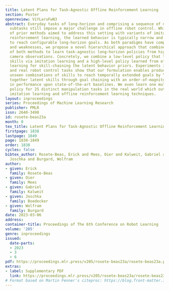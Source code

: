 ```yaml
---
title: Latent Plans for Task-Agnostic Offline Reinforcement Learning
section: Poster
openreview: ViYLaruFwN3
abstract: Everyday tasks of long-horizon and comprising a sequence of multiple implicit
  subtasks still impose a major challenge in offline robot control. While a number
  of prior methods aimed to address this setting with variants of imitation and offline
  reinforcement learning, the learned behavior is typically narrow and often struggles
  to reach configurable long-horizon goals. As both paradigms have complementary strengths
  and weaknesses, we propose a novel hierarchical approach that combines the strengths
  of both methods to learn task-agnostic long-horizon policies from high-dimensional
  camera observations. Concretely, we combine a low-level policy that learns latent
  skills via imitation learning and a high-level policy learned from offline reinforcement
  learning for skill-chaining the latent behavior priors. Experiments in various simulated
  and real robot control tasks show that our formulation enables producing previously
  unseen combinations of skills to reach temporally extended goals by “stitching”
  together latent skills through goal chaining with an order-of-magnitude improvement
  in performance upon state-of-the-art baselines. We even learn one multi-task visuomotor
  policy for 25 distinct manipulation tasks in the real world which outperforms both
  imitation learning and offline reinforcement learning techniques.
layout: inproceedings
series: Proceedings of Machine Learning Research
publisher: PMLR
issn: 2640-3498
id: rosete-beas23a
month: 0
tex_title: Latent Plans for Task-Agnostic Offline Reinforcement Learning
firstpage: 1838
lastpage: 1849
page: 1838-1849
order: 1838
cycles: false
bibtex_author: Rosete-Beas, Erick and Mees, Oier and Kalweit, Gabriel and Boedecker,
  Joschka and Burgard, Wolfram
author:
- given: Erick
  family: Rosete-Beas
- given: Oier
  family: Mees
- given: Gabriel
  family: Kalweit
- given: Joschka
  family: Boedecker
- given: Wolfram
  family: Burgard
date: 2023-03-06
address:
container-title: Proceedings of The 6th Conference on Robot Learning
volume: '205'
genre: inproceedings
issued:
  date-parts:
  - 2023
  - 3
  - 6
pdf: https://proceedings.mlr.press/v205/rosete-beas23a/rosete-beas23a.pdf
extras:
- label: Supplementary PDF
  link: https://proceedings.mlr.press/v205/rosete-beas23a/rosete-beas23a-supp.pdf
# Format based on Martin Fenner's citeproc: https://blog.front-matter.io/posts/citeproc-yaml-for-bibliographies/
---
```

